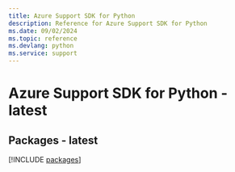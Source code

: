 ```yaml
---
title: Azure Support SDK for Python
description: Reference for Azure Support SDK for Python
ms.date: 09/02/2024
ms.topic: reference
ms.devlang: python
ms.service: support
---
```

# Azure Support SDK for Python - latest
## Packages - latest
[!INCLUDE [packages](support-index.md)]